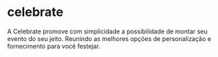 # celebrate
A Celebrate promove com simplicidade a possibilidade de montar seu evento do seu jeito. Reunindo as melhores opções de personalização e fornecimento para você festejar.
